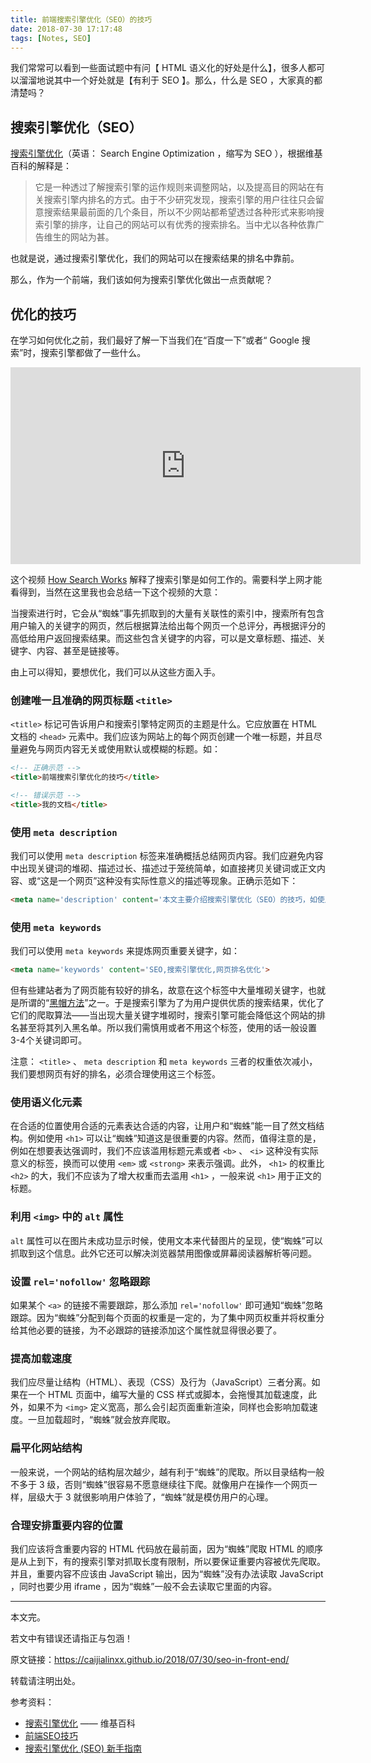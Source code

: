 ```yaml
---
title: 前端搜索引擎优化（SEO）的技巧
date: 2018-07-30 17:17:48
tags: [Notes, SEO]
---
```


我们常常可以看到一些面试题中有问【 HTML 语义化的好处是什么】，很多人都可以溜溜地说其中一个好处就是【有利于 SEO 】。那么，什么是 SEO ，大家真的都清楚吗？

## 搜索引擎优化（SEO）
[搜索引擎优化](https://zh.wikipedia.org/wiki/%E6%90%9C%E5%B0%8B%E5%BC%95%E6%93%8E%E6%9C%80%E4%BD%B3%E5%8C%96)（英语： Search Engine Optimization ，缩写为 SEO ），根据维基百科的解释是：
> 它是一种透过了解搜索引擎的运作规则来调整网站，以及提高目的网站在有关搜索引擎内排名的方式。由于不少研究发现，搜索引擎的用户往往只会留意搜索结果最前面的几个条目，所以不少网站都希望透过各种形式来影响搜索引擎的排序，让自己的网站可以有优秀的搜索排名。当中尤以各种依靠广告维生的网站为甚。

也就是说，通过搜索引擎优化，我们的网站可以在搜索结果的排名中靠前。

那么，作为一个前端，我们该如何为搜索引擎优化做出一点贡献呢？


## 优化的技巧
在学习如何优化之前，我们最好了解一下当我们在“百度一下”或者“ Google 搜索”时，搜索引擎都做了一些什么。

<iframe width="560" height="315" src="https://www.youtube.com/embed/BNHR6IQJGZs?rel=0" frameborder="0" allow="autoplay; encrypted-media" allowfullscreen></iframe>

这个视频 [How Search Works](https://youtu.be/BNHR6IQJGZs) 解释了搜索引擎是如何工作的。需要科学上网才能看得到，当然在这里我也会总结一下这个视频的大意：

当搜索进行时，它会从“蜘蛛”事先抓取到的大量有关联性的索引中，搜索所有包含用户输入的关键字的网页，然后根据算法给出每个网页一个总评分，再根据评分的高低给用户返回搜索结果。而这些包含关键字的内容，可以是文章标题、描述、关键字、内容、甚至是链接等。

由上可以得知，要想优化，我们可以从这些方面入手。

### 创建唯一且准确的网页标题 `<title>`
`<title>` 标记可告诉用户和搜索引擎特定网页的主题是什么。它应放置在 HTML 文档的 `<head>` 元素中。我们应该为网站上的每个网页创建一个唯一标题，并且尽量避免与网页内容无关或使用默认或模糊的标题。如：
```html
<!-- 正确示范 -->
<title>前端搜索引擎优化的技巧</title>

<!-- 错误示范 -->
<title>我的文档</title>
```

### 使用 `meta description`
我们可以使用 `meta description` 标签来准确概括总结网页内容。我们应避免内容中出现关键词的堆砌、描述过长、描述过于笼统简单，如直接拷贝关键词或正文内容、或“这是一个网页”这种没有实际性意义的描述等现象。正确示范如下：
```html
<meta name='description' content='本文主要介绍搜索引擎优化（SEO）的技巧，如使用title、description、keywords、语义化标签、img的alt属性等。'>
```

### 使用 `meta keywords`
我们可以使用 `meta keywords` 来提炼网页重要关键字，如：
```html
<meta name='keywords' content='SEO,搜索引擎优化,网页排名优化'>
```
但有些建站者为了网页能有较好的排名，故意在这个标签中大量堆砌关键字，也就是所谓的“[黑帽方法](https://zh.wikipedia.org/zh/%E6%90%9C%E5%B0%8B%E5%BC%95%E6%93%8E%E6%9C%80%E4%BD%B3%E5%8C%96#%E9%BB%91%E5%B8%BD%E6%96%B9%E6%B3%95)”之一。于是搜索引擎为了为用户提供优质的搜索结果，优化了它们的爬取算法——当出现大量关键字堆砌时，搜索引擎可能会降低这个网站的排名甚至将其列入黑名单。所以我们需慎用或者不用这个标签，使用的话一般设置3-4个关键词即可。

注意： `<title>` 、 `meta description` 和 `meta keywords` 三者的权重依次减小，我们要想网页有好的排名，必须合理使用这三个标签。

### 使用语义化元素
在合适的位置使用合适的元素表达合适的内容，让用户和“蜘蛛”能一目了然文档结构。例如使用 `<h1>` 可以让“蜘蛛”知道这是很重要的内容。然而，值得注意的是，例如在想要表达强调时，我们不应该滥用标题元素或者 `<b>` 、 `<i>` 这种没有实际意义的标签，换而可以使用 `<em>` 或 `<strong>` 来表示强调。此外， `<h1>` 的权重比 `<h2>` 的大，我们不应该为了增大权重而去滥用 `<h1>` ，一般来说 `<h1>` 用于正文的标题。

### 利用 `<img>` 中的 `alt` 属性
`alt` 属性可以在图片未成功显示时候，使用文本来代替图片的呈现，使“蜘蛛”可以抓取到这个信息。此外它还可以解决浏览器禁用图像或屏幕阅读器解析等问题。

### 设置 `rel='nofollow'` 忽略跟踪
如果某个 `<a>` 的链接不需要跟踪，那么添加 `rel='nofollow'` 即可通知“蜘蛛”忽略跟踪。因为“蜘蛛”分配到每个页面的权重是一定的，为了集中网页权重并将权重分给其他必要的链接，为不必跟踪的链接添加这个属性就显得很必要了。

### 提高加载速度
我们应尽量让结构（HTML）、表现（CSS）及行为（JavaScript）三者分离。如果在一个 HTML 页面中，编写大量的 CSS 样式或脚本，会拖慢其加载速度，此外，如果不为 `<img>` 定义宽高，那么会引起页面重新渲染，同样也会影响加载速度。一旦加载超时，“蜘蛛”就会放弃爬取。

### 扁平化网站结构
一般来说，一个网站的结构层次越少，越有利于“蜘蛛”的爬取。所以目录结构一般不多于 3 级，否则“蜘蛛”很容易不愿意继续往下爬。就像用户在操作一个网页一样，层级大于 3 就很影响用户体验了，“蜘蛛”就是模仿用户的心理。

### 合理安排重要内容的位置
我们应该将含重要内容的 HTML 代码放在最前面，因为“蜘蛛”爬取 HTML 的顺序是从上到下，有的搜索引擎对抓取长度有限制，所以要保证重要内容被优先爬取。并且，重要内容不应该由 JavaScript 输出，因为“蜘蛛”没有办法读取 JavaScript ，同时也要少用 iframe ，因为“蜘蛛”一般不会去读取它里面的内容。




------
本文完。

若文中有错误还请指正与包涵！

原文链接：https://caijialinxx.github.io/2018/07/30/seo-in-front-end/

转载请注明出处。


参考资料：
- [搜索引擎优化](https://zh.wikipedia.org/wiki/搜尋引擎最佳化) —— 维基百科
- [前端SEO技巧](https://www.cnblogs.com/EnSnail/p/5671345.html)
- [搜索引擎优化 (SEO) 新手指南](https://support.google.com/webmasters/answer/7451184?hl=zh-Hans)